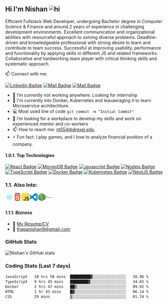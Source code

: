 ## Hi I'm Nishan <img src="https://user-images.githubusercontent.com/1303154/88677602-1635ba80-d120-11ea-84d8-d263ba5fc3c0.gif" width="28px" alt="hi">

Efficient Fullstack Web Developer, undergoing Bachelor degree in Computer Science & Finance and around 2 years of experience in challenging development environments. Excellent communication and organizational abilities with resourceful approach to solving diverse problems. Deadline-driven and knowledgeable professional with strong desire to learn and contribute to team success. Successful at improving usability, performance and functionality by applying skills in different JS and related frameworks. Collaborative and hardworking team player with critical thinking skills and systematic approach.

:mailbox: Connect with me:

[![Linkedin Badge](https://img.shields.io/badge/-Nishan-0e76a8?style=flat&labelColor=0e76a8&logo=linkedin&logoColor=white)](https://www.linkedin.com/in/nishan-thapa-18331a171/) [![Mail Badge](https://img.shields.io/badge/-@nishan_nt-e84393?style=flat&labelColor=e84393&logo=instagram&logoColor=white)](https://www.instagram.com/nishan_nt/) [![Mail Badge](https://img.shields.io/badge/-nishanthapa-c0392b?style=flat&labelColor=c0392b&logo=gmail&logoColor=white)](mailto:thapanishan9@gmail.com)

<!-- TODO: Add last video link -->

- 🔭 I’m currently not working anywhere: Looking for internship
- 🌱 I'm currently into Docker, Kubernetes and leavaeraging it to learn Microservice architechture. 
- :computer: Most used line of code `git commit -m "Initial Commit"`
- 🤔 I’m looking for a workplace to develop my skills and work on experienced mentor and co-workers
- 📫 How to reach me: nt554@drexel.edu.
- ⚡ Fun fact: I play games, and I love to analyze financial position of a company.

#### 1.0.1. Top Technologies

<!-- TODO: Make technologies links takes you to repositories -->

[![React Badge](https://img.shields.io/badge/-React-61DBFB?style=for-the-badge&labelColor=black&logo=react&logoColor=61DBFB)](#) [![MongoDB Badge](https://img.shields.io/badge/-mongo-3C873A?style=for-the-badge&labelColor=black&logo=&logoColor=e535ab)](#) [![Javascript Badge](https://img.shields.io/badge/-Javascript-F0DB4F?style=for-the-badge&labelColor=black&logo=javascript&logoColor=F0DB4F)](#) [![Nodejs Badge](https://img.shields.io/badge/-Nodejs-3C873A?style=for-the-badge&labelColor=black&logo=node.js&logoColor=3C873A)](#) [![TypeScript Badge](https://img.shields.io/badge/-TypeScript-lightblue?style=for-the-badge&labelColor=black&logo=typescript&logoColor=white)](#) [![Docker Badge](https://img.shields.io/badge/-Docker-blue?style=for-the-badge&labelColor=black&logo=docker&logoColor=blue)](#) [![Kubernetes Badge](https://img.shields.io/badge/-Kubernetes-teal?style=for-the-badge&labelColor=black&logo=kubernetes&logoColor=blue)](#) [![NextJS Badge](https://img.shields.io/badge/-Next.JS-lightyellow?style=for-the-badge&labelColor=black&logo=next.js&logoColor=lightblue)](#) 

### 1.1. Also Into:

<img align="left" alt="React" width="26px" src="https://raw.githubusercontent.com/github/explore/80688e429a7d4ef2fca1e82350fe8e3517d3494d/topics/react/react.png" /><img align="left" alt="HTML5" width="26px" src="https://raw.githubusercontent.com/github/explore/80688e429a7d4ef2fca1e82350fe8e3517d3494d/topics/html/html.png" /><img align="left" alt="JavaScript" width="26px" src="https://raw.githubusercontent.com/github/explore/80688e429a7d4ef2fca1e82350fe8e3517d3494d/topics/javascript/javascript.png" />

<img align="left" alt="Visual Studio Code" width="26px" src="https://raw.githubusercontent.com/github/explore/80688e429a7d4ef2fca1e82350fe8e3517d3494d/topics/visual-studio-code/visual-studio-code.png" />

<img align="left" alt="Node.js" width="26px" src="https://raw.githubusercontent.com/github/explore/80688e429a7d4ef2fca1e82350fe8e3517d3494d/topics/nodejs/nodejs.png" />

<img align="left" alt="MongoDB" width="26px" src="https://raw.githubusercontent.com/github/explore/80688e429a7d4ef2fca1e82350fe8e3517d3494d/topics/mongodb/mongodb.png" />

<br />
<br />


#### 1.1.1. Bizness
- :paperclip: [My Resume/CV]()
- :email: thapanishan9@gmail.com


### GitHub Stats

<!-- [![Nishan's GitHub stats](https://github-readme-stats.vercel.app/api?username=nishanprime&hide=prs,contribs&theme=tokyonight)](https://github.com/nishanprime/github-readme-stats) -->
![Nishan's GitHub stats](https://github-readme-stats.vercel.app/api?username=nishanprime&show_icons=true&theme=radical)


<!-- <details>
<summary>
  More stuff about me
</summary>

<br >

I love making website and mobile apps. I started my development journey in my college, from around Jan 2021, and have tried self-learning approach-- watching tutorials online and reading documentations. With daily learning, I feel more and more comfortable with my skills, and up until this point, I have done tons of projects to assess those skills.

Up until this day, Jun11, 2021, I have invested myself more than 300 hours of MERN stack web development and around 100 hours of REACT-Native app development.  -->


### Coding Stats (Last 7 days)
  
<!--START_SECTION:waka-->

```text
JavaScript   10 hrs 58 mins  █████████▓░░░░░░░░░░░░░░░   38.96 %
TypeScript   9 hrs 45 mins   ████████▓░░░░░░░░░░░░░░░░   34.65 %
Docker       2 hrs 47 mins   ██▒░░░░░░░░░░░░░░░░░░░░░░   09.92 %
HTML         1 hr 43 mins    █▓░░░░░░░░░░░░░░░░░░░░░░░   06.14 %
CSS          29 mins         ▒░░░░░░░░░░░░░░░░░░░░░░░░   01.74 %
```

<!--END_SECTION:waka-->

